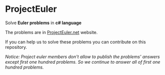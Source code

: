 # ProjectEuler
Solve **Euler problems** in **c# language**

The problems are in [ProjectEuler.net](https://projecteuler.net "Euler problems") website.

If you can help us to solve these problems you can contribute on this repository.

_Notice: Project euler members don't allow to publish the problems' answers except first one hundred problems. So we continue to answer all of first one hundred problems._